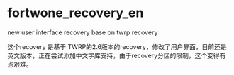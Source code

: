 fortwone_recovery_en
====================

new user interface recovery base on twrp recovery


这个recovery 是基于 TWRP的2.6版本的recovery，修改了用户界面，目前还是英文版本，正在尝试添加中文字库支持，由于recovery分区的限制，这个变得有点艰难。
